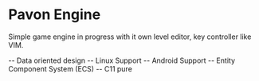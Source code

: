 # Pavon Engine
Simple game engine in progress with it own level editor, key controller like VIM.

-- Data oriented design
-- Linux Support
-- Android Support
-- Entity Component System (ECS)
-- C11 pure

